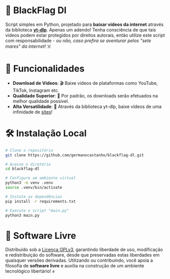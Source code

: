 # 🏴 BlackFlag Dl

Script simples em Python, projetado para **baixar vídeos da internet** através da biblioteca [**yt-dlp**](https://github.com/yt-dlp/yt-dlp). Apenas um adendo! Tenha consciência de que tais vídeos podem estar protegidos por direitos autorais, então utilize este script com responsabilidade - _ou não, caso prefira se aventurar pelos "sete mares" da internet!_ ☠️

# 🚀 Funcionalidades

- **Download de Vídeos**: 🎬 Baixe vídeos de plataformas como YouTube, TikTok, Instagram etc.
- **Qualidade Superior**: 🎥 Por padrão, os downloads serão efetuados na melhor qualidade possível.
- **Alta Versatilidade**: 🧰 Através da biblioteca yt-dlp, baixe vídeos de uma infinidade de [sites](https://github.com/yt-dlp/yt-dlp/blob/master/supportedsites.md)!

# 🛠️ Instalação Local

```bash
# Clone o repositório
git clone https://github.com/germanocastanho/blackflag-dl.git

# Acesse o diretório
cd blackflag-dl

# Configure um ambiente virtual
python3 -m venv .venv
source .venv/bin/activate

# Instale as dependências
pip install -r requirements.txt

# Execute o script "main.py"
python3 main.py
```

# 📜 Software Livre

Distribuído sob a [Licença GPLv3](LICENSE), garantindo liberdade de uso, modificação e redistribuição do software, desde que preservadas estas liberdades em quaisquer versões derivadas. Utilizando ou contribuindo, você apoia a filosofia de **software livre** e auxilia na construção de um ambiente tecnológico libertário! ✊
